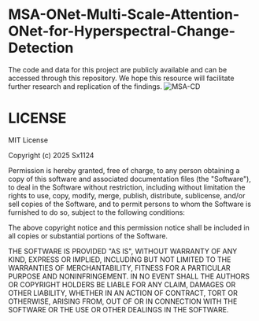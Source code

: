 # MSA-ONet-Multi-Scale-Attention-ONet-for-Hyperspectral-Change-Detection
The code and data for this project are publicly available and can be accessed through this repository. We hope this resource will facilitate further research and replication of the findings.
![MSA-CD](https://github.com/user-attachments/assets/424b815b-9a76-4608-8130-f711c7858140)

# LICENSE
MIT License

Copyright (c) 2025 Sx1124

Permission is hereby granted, free of charge, to any person obtaining a copy
of this software and associated documentation files (the "Software"), to deal
in the Software without restriction, including without limitation the rights
to use, copy, modify, merge, publish, distribute, sublicense, and/or sell
copies of the Software, and to permit persons to whom the Software is
furnished to do so, subject to the following conditions:

The above copyright notice and this permission notice shall be included in all
copies or substantial portions of the Software.

THE SOFTWARE IS PROVIDED "AS IS", WITHOUT WARRANTY OF ANY KIND, EXPRESS OR
IMPLIED, INCLUDING BUT NOT LIMITED TO THE WARRANTIES OF MERCHANTABILITY,
FITNESS FOR A PARTICULAR PURPOSE AND NONINFRINGEMENT. IN NO EVENT SHALL THE
AUTHORS OR COPYRIGHT HOLDERS BE LIABLE FOR ANY CLAIM, DAMAGES OR OTHER
LIABILITY, WHETHER IN AN ACTION OF CONTRACT, TORT OR OTHERWISE, ARISING FROM,
OUT OF OR IN CONNECTION WITH THE SOFTWARE OR THE USE OR OTHER DEALINGS IN THE
SOFTWARE.
